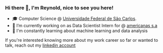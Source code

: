 ### Hi there 👋, I'm Reynold, nice to see you here!

- 🎓 Computer Science @ [Universidade Federal de São Carlos](https://www2.ufscar.br/).
- 🔭 I’m currently working on as Data Scientist Intern for @ [americanas s.a](www.americanas.com.b) 
- 🌱 I'm constantly learning about machine learning and data analysis

If you're interested knowing more about my work career so far or wanted to talk, reach out my [linkedin account](https://www.linkedin.com/in/reynold-navarro-mazo/)

<!--
**reynold125/reynold125** is a ✨ _special_ ✨ repository because its `README.md` (this file) appears on your GitHub profile.

Here are some ideas to get you started:

- 🔭 I’m currently working on ...
- 🌱 I’m currently learning ...
- 👯 I’m looking to collaborate on ...
- 🤔 I’m looking for help with ...
- 💬 Ask me about ...
- 📫 How to reach me: ...
- 😄 Pronouns: ...
- ⚡ Fun fact: ...
-->
